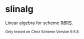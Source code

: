 # slinalg
Linear algebra for scheme [R6RS](http://www.r6rs.org/).

<small>Only tested on Chez Scheme Version 9.5.8</small>
